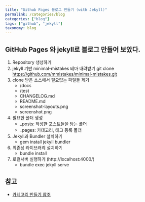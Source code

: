 ```yaml
---
title: "Github Pages 블로그 만들기 (with Jekyll)"
permalink: /categories/blog
categories: ["blog"]
tags: ["github", "jekyll"]
taxonomy: blog
---
```


## GitHub Pages 와 jekyll로 블로그 만들어 보았다.

1. Repository 생성하기
2. jekyll 기반 minimal-mistakes 테마 내려받기
   git clone https://github.com/mmistakes/minimal-mistakes.git
3. clone 받은 소스에서 필요없는 파일들 제거
   - /docs
   - /test
   - CHANGELOG.md
   - README.md
   - screenshot-layouts.png
   - screenshot.png
4. 필요한 폴더 생성
   - \_posts: 작성한 포스트들을 담는 폴더
   - \_pages: 카테고리, 태그 등록 폴더
5. Jekyll과 Bundler 설치하기
   - gem install jekyll bundler
6. 의존성 라이브러리 설치하기
   - bundle install
7. 로컬서버 실행하기 (http://localhost:4000/)
   - bundle exec jekyll serve

## 참고

- [카테고리 만들기 참조](https://devinlife.com/)
